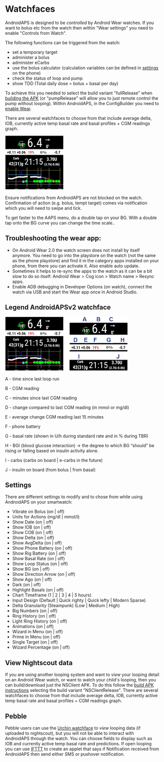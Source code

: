# Watchfaces

AndroidAPS is designed to be _controlled_ by Android Wear watches. If you want to bolus etc from the watch then within "Wear settings" you need to enable "Controls from Watch".

The following functions can be triggered from the watch:
* set a temporary target
* administer a bolus
* administer eCarbs
* use the bolus calculator (calculation variables can be defined in [settings](../Configuration/Config-Builder#wear) on the phone)
* check the status of loop and pump
* show TDD (Total daily dose = bolus + basal per day)

To achieve this you needed to select the build variant "fullRelease" when [building the APK](../Installing-AndroidAPS/Building-APK.md) (or "pumpRelease" will allow you to just remote control the pump without looping).  Within AndroidAPS, in the ConfigBuilder you need to [enable Wear](../Configuration/Config-Builder#wear). 

There are several watchfaces to choose from that include average delta, IOB, currently active temp basal rate and basal profiles + CGM readings graph.  

![AndroidAPSv2 watchface](../images/AAPSv2_Watchface.png)

Ensure notifications from AndroidAPS are not blocked on the watch. Confirmation of action (e.g. bolus, tempt target) comes via notification which you will need to swipe and tick. 

To get faster to the AAPS menu, do a double tap on your BG. 
With a double tap onto the BG curve you can change the time scale..

## Troubleshooting the wear app: 
*  On Android Wear 2.0 the watch screen does not install by itself anymore.  You need to go into the playstore on the watch (not the same as the phone playstore) and find it in the category apps installed on your phone, from there you can activate it.  Also enable auto update.  
*  Sometimes it helps to re-sync the apps to the watch as it can be a bit slow to do so itself: Android Wear > Cog icon > Watch name > Resync apps.
*  Enable ADB debugging in Developer Options (on watch), connect the watch via USB and start the Wear app once in Android Studio.

## Legend AndroidAPSv2 watchface

![Legend AndroidAPSv2 watchface](../images/AAPSv2_Watchface_legend.png)

A - time since last loop run

B - CGM reading

C - minutes since last CGM reading

D - change compared to last CGM reading (in mmol or mg/dl)

E - average change CGM reading last 15 minutes

F - phone battery

G - basal rate (shown in U/h during standard rate and in % during TBR)
    
H - BGI (blood glucose interaction)
    -> the degree to which BG “should” be rising or falling based on insulin activity alone.

I - carbs (carbs on board | e-carbs in the future)

J - insulin on board (from bolus | from basal)

## Settings
There are different settings to modify and to chose from while using AndroidAPS on your smartwatch:
* Vibrate on Bolus (on | off)
* Units for Actions (mg/dl | mmol/l)
* Show Date (on | off)
* Show IOB (on | off)
* Show COB (on | off)
* Show Delta (on | off)
* Show AvgDelta (on | off)
* Show Phone Battery (on | off)
* Show Rig Battery (on | off)
* Show Basal Rate (on | off)
* Show Loop Status (on | off)
* Show BG (on | off)
* Show Direction Arrow (on | off)
* Show Ago (on | off)
* Dark (on | off)
* Highlight Basals (on | off)
* Chart Timeframe (1 | 2 | 3 | 4 | 5 hours)
* Input Design (Default | Quick righty | Quick lefty | Modern Sparse)
* Delta Granularity (Steampunk) (Low | Medium | High)
* Big Numbers (on | off)
* Ring History (on | off)
* Light Ring History (on | off)
* Animations (on | off)
* Wizard in Menu (on | off)
* Prime in Menu (on | off)
* Single Target (on | off)
* Wizard Percentage (on | off)

## View Nightscout data
If you are using another looping system and want to _view_ your looping detail on an Android Wear watch, or want to watch your child's looping, then you can build/download just the NSClient APK.  To do this follow the [build APK instructions](../Installing-AndroidAPS/Building-APK.md) selecting the build variant "NSClientRelease".  There are several watchfaces to choose from that include average delta, IOB, currently active temp basal rate and basal profiles + CGM readings graph.

## Pebble
Pebble users can use the [Urchin watchface](https://github.com/mddub/urchin-cgm) to _view_ looping data (if uploaded to nightscout), but you will not be able to interact with AndroidAPS through the watch.  You can choose fields to display such as IOB and currently active temp basal rate and predictions.  If open looping you can use [IFTTT](https://ifttt.com/) to create an applet that says if Notification received from AndroidAPS then send either SMS or pushover notification.
